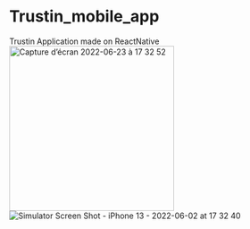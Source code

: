 # Trustin_mobile_app
Trustin Application made on ReactNative
<img width="295" alt="Capture d’écran 2022-06-23 à 17 32 52" src="https://user-images.githubusercontent.com/48917085/175364603-6b9837ef-db1b-493a-aea4-b57940e8aa82.png">
![Simulator Screen Shot - iPhone 13 - 2022-06-02 at 17 32 40](https://user-images.githubusercontent.com/48917085/175365496-41d6d38b-fb95-40f7-8167-b4d02db0d1d7.png)
